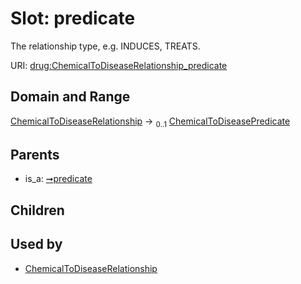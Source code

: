 
# Slot: predicate


The relationship type, e.g. INDUCES, TREATS.

URI: [drug:ChemicalToDiseaseRelationship_predicate](http://w3id.org/ontogpt/drug/ChemicalToDiseaseRelationship_predicate)


## Domain and Range

[ChemicalToDiseaseRelationship](ChemicalToDiseaseRelationship.md) &#8594;  <sub>0..1</sub> [ChemicalToDiseasePredicate](ChemicalToDiseasePredicate.md)

## Parents

 *  is_a: [➞predicate](triple__predicate.md)

## Children


## Used by

 * [ChemicalToDiseaseRelationship](ChemicalToDiseaseRelationship.md)
